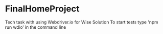 # FinalHomeProject
Tech task with using Webdriver.io for Wise Solution
To start tests type 'npm run wdio' in the command line